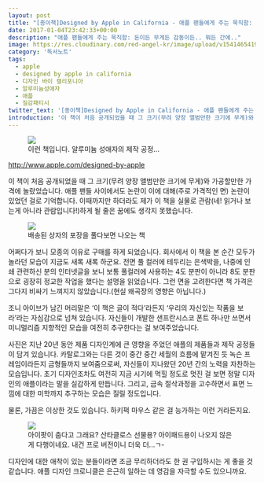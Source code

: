 ```yaml
---
layout: post
title: "[종이책]Designed by Apple in California - 애플 팬들에게 주는 묵직함: 돈이든 무게든 감동이든.. 뭐든 간에.."
date: 2017-01-04T23:42:33+00:00
description: "애플 팬들에게 주는 묵직함: 돈이든 무게든 감동이든.. 뭐든 간에.."
image: https://res.cloudinary.com/red-angel-kr/image/upload/v1541465419/blog_img/apple_book.png
category: '독서노트'  
tags: 
  - apple
  - designed by apple in california
  - 디자인 바이 캘리포니아
  - 알루미늄성애자
  - 애플
  - 질감패티시
twitter_text: '[종이책]Designed by Apple in California - 애플 팬들에게 주는 묵직함: 돈이든 무게든 감동이든.. 뭐든 간에..'
introduction: '이 책이 처음 공개되었을 때 그 크기(무려 양장 앨범만한 크기에 무게)와 가공할만한 가격에 놀랐었습니다.'
---
```


<figure>
  <img src="http://pbs.twimg.com/media/Czht8xXUkAArecL.jpg" />
  <figcaption>이런 책입니다. 알루미늄 성애자의 제작 공정...</figcaption>
</figure>

<http://www.apple.com/designed-by-apple>

이 책이 처음 공개되었을 때 그 크기(무려 양장 앨범만한 크기에 무게)와 가공할만한 가격에 놀랐었습니다. 애플 팬들 사이에서도 논란이 이에 대해(주로 가격적인 면) 논란이 있었던 걸로 기억합니다. 이때까지만 하더라도 제가 이 책을 실물로 관람(네! 읽거나 보는게 아니라 관람입니다!)하게 될 줄은 꿈에도 생각지 못했습니다.

<figure>
  <img src="http://pbs.twimg.com/media/CzIFLu2VEAEPLsR.jpg" />
  <figcaption>배송된 상자의 포장을 풀다보면 나오는 책</figcaption>
</figure>

어쩌다가 보니 모종의 이유로 구매를 하게 되었습니다. 회사에서 이 책을 본 순간 모두가 놀라던 모습이 지금도 새록 새록 하군요. 전면 풀 컬러에 테두리는 은색박을, 나중에 인쇄 관련하신 분의 인터넷글을 보니 보통 풀컬러에 사용하는 4도 분판이 아니라 8도 분판으로 굉장히 정교한 작업을 했다는 설명을 읽었습니다. 그런 면을 고려한다면 책 가격은 그다지 비싸기 느껴지지 않았습니다.(현실 왜곡장의 영향은 아닙니다.)

조니 아이브가 남긴 머리말은 &#8216;이 책은 글이 적다&#8217;라든지 &#8216;우리의 자신있는 작품을 보라&#8217;라는 자심감으로 넘쳐 있습니다. 자신들이 개발한 샌프란시스코 폰트 하나만 쓰면서 미니멀리즘 지향적인 모습을 여전히 추구한다는 걸 보여주었습니다.

사진은 지난 20년 동안 제품 디자인계에 큰 영향을 주었던 애플의 제품들과 제작 공정들이 담겨 있습니다. 카탈로그와는 다른 것이 중간 중간 세월의 흐름에 맡겨진 듯 녹슨 프레임이라든지 금형들까지 보여줌으로써, 자신들이 지나왔던 20년 간의 노력을 자찬하는 모습입니다. 초기 디자인조차도 여전히 지금 시기에 먹힐 정도로 멋진 걸 보면 정말 디자인의 애플이라는 말을 실감하게 만듭니다. 그리고, 금속 절삭과정을 고수하면서 표면 느낌에 대한 미학까지 추구하는 모습은 질릴 정도입니다.

물론, 가끔은 이상한 것도 있습니다. 하키퍽 마우스 같은 걸 능가하는 이런 거라든지요.

<figure>
  <img src="http://pbs.twimg.com/media/C1VVFGjUsAEjU7R.jpg" />
  <figcaption>아이팟이 춥다고 그래요? 산타클로스 선물용? 아이패드용이 나오지 않은게 다행이네요. 내건 프로 버전이니 더욱 더...ㄱ-</figcaption>
</figure>

디자인에 대한 애착이 있는 분들이라면 조금 무리하더라도 한 권 구입하시는 게 좋을 것 같습니다. 애플 디자인 크로니클은 은근히 일하는 데 영감을 자극할 수도 있으니까요.
